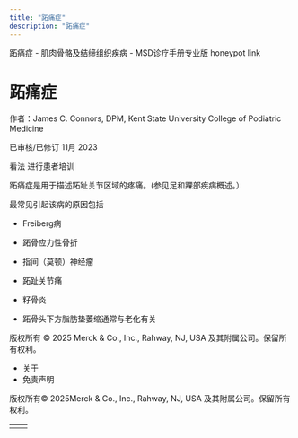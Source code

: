 ```yaml
---
title: "跖痛症"
description: "跖痛症"
---
```


﻿跖痛症 \- 肌肉骨骼及结缔组织疾病 \- MSD诊疗手册专业版 honeypot link

# 跖痛症

作者：James C. Connors, DPM, Kent State University College of Podiatric Medicine

已审核/已修订 11月 2023

看法 进行患者培训

跖痛症是用于描述跖趾关节区域的疼痛。(参见足和踝部疾病概述。）

最常见引起该病的原因包括

- Freiberg病

- 跖骨应力性骨折

- 指间（莫顿）神经瘤

- 跖趾关节痛

- 籽骨炎

- 跖骨头下方脂肪垫萎缩通常与老化有关




版权所有 © 2025
Merck & Co., Inc., Rahway, NJ, USA 及其附属公司。保留所有权利。

- 关于
- 免责声明

版权所有© 2025Merck & Co., Inc., Rahway, NJ, USA 及其附属公司。保留所有权利。

|     |     |
| --- | --- |
|  |  |